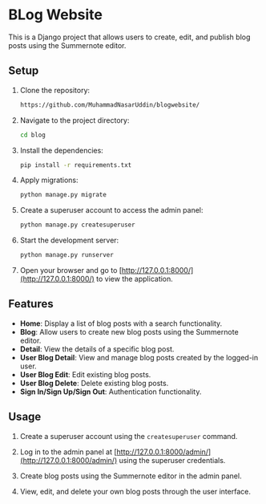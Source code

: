 # BLog Website

This is a Django project that allows users to create, edit, and publish blog posts using the Summernote editor.

## Setup

1. Clone the repository:

    ```bash
    https://github.com/MuhammadNasarUddin/blogwebsite/
    ```

2. Navigate to the project directory:

    ```bash
    cd blog
    ```

3. Install the dependencies:

    ```bash
    pip install -r requirements.txt
    ```

4. Apply migrations:

    ```bash
    python manage.py migrate
    ```

5. Create a superuser account to access the admin panel:

    ```bash
    python manage.py createsuperuser
    ```

6. Start the development server:

    ```bash
    python manage.py runserver
    ```

7. Open your browser and go to [http://127.0.0.1:8000/](http://127.0.0.1:8000/) to view the application.

## Features

- **Home**: Display a list of blog posts with a search functionality.
- **Blog**: Allow users to create new blog posts using the Summernote editor.
- **Detail**: View the details of a specific blog post.
- **User Blog Detail**: View and manage blog posts created by the logged-in user.
- **User Blog Edit**: Edit existing blog posts.
- **User Blog Delete**: Delete existing blog posts.
- **Sign In/Sign Up/Sign Out**: Authentication functionality.

## Usage

1. Create a superuser account using the `createsuperuser` command.

2. Log in to the admin panel at [http://127.0.0.1:8000/admin/](http://127.0.0.1:8000/admin/) using the superuser credentials.

3. Create blog posts using the Summernote editor in the admin panel.

4. View, edit, and delete your own blog posts through the user interface.
